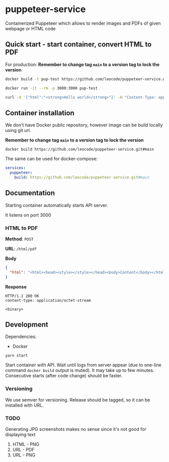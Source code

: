 # puppeteer-service

Containerized Puppeteer which allows to render images and PDFs of given webpage or HTML code

## Quick start - start container, convert HTML to PDF

For production: **Remember to change tag `main` to a version tag to lock the version**

```sh
docker build -t pup-test https://github.com/leocode/puppeteer-service.git#main

docker run -it --rm -p 3000:3000 pup-test

curl -d '{"html":"<strong>Hello world</strong>"}' -H "Content-Type: application/json" -X POST http://localhost:3000/html/pdf > hello-world.pdf
```

## Container installation

We don't have Docker public repository, however image can be build locally using git url.

**Remember to change tag `main` to a version tag to lock the version**

```
docker build https://github.com/leocode/puppeteer-service.git#main
```

The same can be used for docker-compose:

```yaml
services:
  puppeteer:
    build: https://github.com/leocode/puppeteer-service.git#main
```

## Documentation

Starting container automatically starts API server.

It listens on port 3000

### HTML to PDF

**Method**: `POST`

**URL**: `/html/pdf`

**Body**

```json
{
  "html": "<html><head><style></style></head><body>Content</body></html>"
}
```

**Response**

```
HTTP/1.1 200 OK
content-type: application/octet-stream

<binary>
```

## Development

Dependencies:
- Docker

```
yarn start
```

Start container with API. Wait until logs from server appear (due to one-line command `docker build` output is muted). It may take up to few minutes. Consecutive starts (after code change) should be faster.

### Versioning

We use semver for versioning. Release should be tagged, so it can be installed with URL.


### TODO

Generating JPG screenshots makes no sense since it's not good for displaying text

1. HTML - PNG
2. URL - PDF
3. URL - PNG
